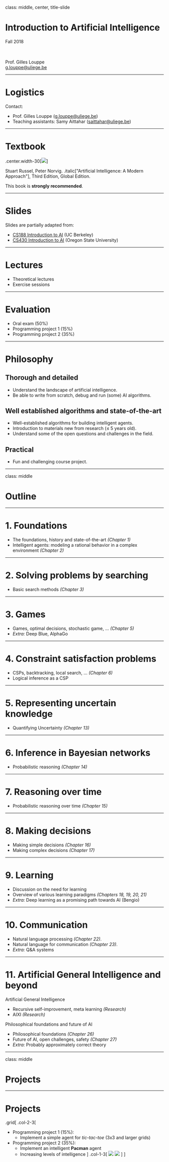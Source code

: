 class: middle, center, title-slide

# Introduction to Artificial Intelligence

Fall 2018

<br><br>
Prof. Gilles Louppe<br>
[g.louppe@uliege.be](g.louppe@uliege.be)

---

# Logistics

Contact:

- Prof. Gilles Louppe ([g.louppe@uliege.be](mailto:g.louppe@uliege.be))
- Teaching assistants: Samy Aittahar ([saittahar@uliege.be](mailto:saittahar@uliege.be))

---

# Textbook

.center.width-30[![](./figures/textbook.png)]

Stuart Russel, Peter Norvig. .italic["Artificial Intelligence: A Modern Approach"], Third Edition, Global Edition.

This book is **strongly recommended**.

---

# Slides

Slides are partially adapted from:
- [CS188 Introduction to AI](http://ai.berkeley.edu/lecture_slides.html) (UC Berkeley)
- [CS430 Introduction to AI](http://web.engr.oregonstate.edu/~tgd/classes/430/) (Oregon State University)

---

# Lectures

- Theoretical lectures
- Exercise sessions

---

# Evaluation

- Oral exam (50%)
- Programming project 1 (15%)
- Programming project 2 (35%)

---

# Philosophy

## Thorough and detailed

- Understand the landscape of artificial intelligence.
- Be able to write from scratch, debug and run (some) AI algorithms.

## Well established algorithms and state-of-the-art

- Well-established algorithms for building intelligent agents.
- Introduction to materials new from research ($\leq$ 5 years old).
- Understand some of the open questions and challenges in the field.

## Practical

- Fun and challenging course project.

---

class: middle

# Outline

---

# 1. Foundations

-   The foundations, history and state-of-the-art *(Chapter 1)*
-   Intelligent agents: modeling a rational behavior in a complex environment *(Chapter 2)*

---

# 2. Solving problems by searching

-   Basic search methods *(Chapter 3)*

---

# 3. Games

-   Games, optimal decisions, stochastic game, ... *(Chapter 5)*
-   *Extra:* Deep Blue, AlphaGo

---

# 4. Constraint satisfaction problems

- CSPs, backtracking, local search, ... *(Chapter 6)*
- Logical inference as a CSP

---

# 5. Representing uncertain knowledge

-   Quantifying Uncertainty *(Chapter 13)*

---

# 6. Inference in Bayesian networks

-   Probabilistic reasoning *(Chapter 14)*

---

# 7. Reasoning over time

-   Probabilistic reasoning over time *(Chapter 15)*

---

# 8. Making decisions

-   Making simple decisions *(Chapter 16)*
-   Making complex decisions *(Chapter 17)*

---

# 9. Learning

-   Discussion on the need for learning
-   Overview of various learning paradigms *(Chapters 18, 19, 20, 21)*
-   *Extra:* Deep learning as a promising path towards AI (Bengio)

---

# 10. Communication

-   Natural language processing *(Chapter 22)*.
-   Natural language for communication *(Chapter 23)*.
-   *Extra:* Q&A systems

---

# 11. Artificial General Intelligence and beyond

Artificial General Intelligence
-   Recursive self-improvement, meta learning *(Research)*
-   AIXI *(Research)*

Philosophical foundations and future of AI
-   Philosophical foundations *(Chapter 26)*
-   Future of AI, open challenges, safety *(Chapter 27)*
-   *Extra:*  Probably approximately correct theory

---

class: middle

# Projects

---

# Projects

.grid[
.col-2-3[
- Programming project 1 (15%):
    - Implement a simple agent for *tic-tac-toe* (3x3 and larger grids)
- Programming project 2 (35%):
    - Implement an intelligent **Pacman** agent
    - Increasing levels of intelligence
]
.col-1-3[
![](figures/outline/morpion.jpg)
![](figures/outline/pacman.png)
]
]
